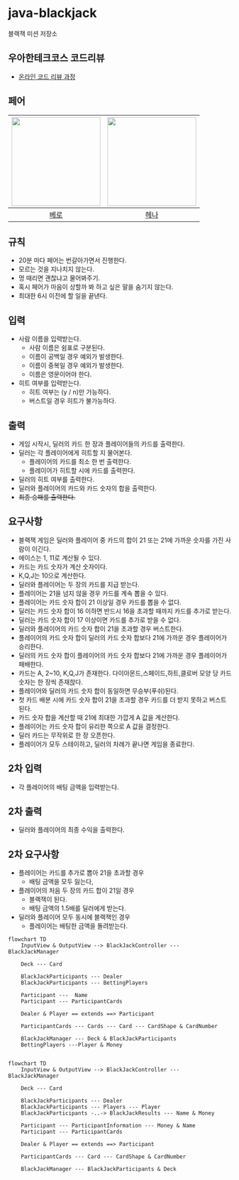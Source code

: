 # java-blackjack

블랙잭 미션 저장소

## 우아한테크코스 코드리뷰

- [온라인 코드 리뷰 과정](https://github.com/woowacourse/woowacourse-docs/blob/master/maincourse/README.md)

## 페어

| <img src="https://avatars.githubusercontent.com/u/61370551?v=4" alt="" width=200> | <img src="https://avatars.githubusercontent.com/u/82203978?v=4" alt="" width=200/> |
|:---------------------------------------------------------------------------------:|:----------------------------------------------------------------------------------:|
|                          [베로](https://github.com/Cyma-s)                          |                         [헤나](https://github.com/hyena0608)                         | |

## 규칙

- 20분 마다 페어는 번갈아가면서 진행한다.
- 모르는 것을 지나치지 않는다.
- 멍 때리면 괜찮냐고 물어봐주기.
- 혹시 페어가 마음이 상할까 봐 하고 싶은 말을 숨기지 않는다.
- 최대한 6시 이전에 할 일을 끝낸다.

## 입력

- 사람 이름을 입력받는다.
    - 사람 이름은 쉼표로 구분된다.
    - 이름이 공백일 경우 예외가 발생한다.
    - 이름이 중복일 경우 예외가 발생한다.
    - 이름은 영문이어야 한다.
- 히트 여부를 입력받는다.
    - 히트 여부는 (y / n)만 가능하다.
    - 버스트일 경우 히트가 불가능하다.

## 출력

- 게임 시작시, 딜러의 카드 한 장과 플레이어들의 카드를 출력한다.
- 딜러는 각 플레이어에게 히트할 지 물어본다.
    - 플레이어의 카드를 최소 한 번 출력한다.
    - 플레이어가 히트할 시에 카드를 출력한다.
- 딜러의 히트 여부를 출력한다.
- 딜러와 플레이어의 카드와 카드 숫자의 합을 출력한다.
- ~~최종 승패를 출력한다.~~

## 요구사항

- 블랙잭 게임은 딜러와 플레이어 중 카드의 합이 21 또는 21에 가까운 숫자를 가진 사람이 이긴다.
- 에이스는 1, 11로 계산될 수 있다.
- 카드는 카드 숫자가 계산 숫자이다.
- K,Q,J는 10으로 계산한다.
- 딜러와 플레이어는 두 장의 카드를 지급 받는다.
- 플레이어는 21을 넘지 않을 경우 카드를 계속 뽑을 수 있다.
- 플레이어는 카드 숫자 합이 21 이상일 경우 카드를 뽑을 수 없다.
- 딜러는 카드 숫자 합이 16 이하면 반드시 16을 초과할 때까지 카드를 추가로 받는다.
- 딜러는 카드 숫자 합이 17 이상이면 카드를 추가로 받을 수 없다.
- 딜러와 플레이어의 카드 숫자 합이 21을 초과할 경우 버스트한다.
- 플레이어의 카드 숫자 합이 딜러의 카드 숫자 합보다 21에 가까운 경우 플레이어가 승리한다.
- 딜러의 카드 숫자 합이 플레이어의 카드 숫자 합보다 21에 가까운 경우 플레이어가 패배한다.
- 카드는 A, 2~10, K,Q,J가 존재한다. 다이아몬드,스페이드,하트,클로버 모양 당 카드 숫자는 한 장씩 존재핝다.
- 플레이어와 딜러의 카드 숫자 합이 동일하면 무승부(푸쉬)된다.
- 첫 카드 배분 시에 카드 숫자 합이 21을 초과할 경우 카드를 더 받지 못하고 버스트된다.
- 카드 숫자 합을 계산할 때 21에 최대한 가깝게 A 값을 계산한다.
- 플레이어는 카드 숫자 합이 유리한 쪽으로 A 값을 결정한다.
- 딜러 카드는 무작위로 한 장 오픈한다.
- 플레이어가 모두 스테이하고, 딜러의 차례가 끝나면 게임을 종료한다.

## 2차 입력

- 각 플레이어의 배팅 금액을 입력받는다.

## 2차 출력

- 딜러와 플레이어의 최종 수익을 출력한다.

## 2차 요구사항

- 플레이어는 카드를 추가로 뽑아 21을 초과할 경우 
  - 배팅 금액을 모두 잃는다,
- 플레이어의 처음 두 장의 카드 합이 21일 경우
  - 블랙잭이 된다.
  - 배팅 금액의 1.5배를 딜러에게 받는다.
- 딜러와 플레이어 모두 동시에 블랙잭인 경우
  - 플레이어는 배팅한 금액을 돌려받는다.

```mermaid
flowchart TD
    InputView & OutputView --> BlackJackController --- BlackJackManager
    
    Deck --- Card
    
    BlackJackParticipants --- Dealer
    BlackJackParticipants --- BettingPlayers
    
    Participant ---  Name
    Participant --- ParticipantCards

    Dealer & Player == extends ==> Participant

    ParticipantCards --- Cards --- Card --- CardShape & CardNumber

    BlackJackManager --- Deck & BlackJackParticipants
    BettingPlayers ---Player & Money
```

```mermaid

flowchart TD
    InputView & OutputView --> BlackJackController --- BlackJackManager
    
    Deck --- Card
    
    BlackJackParticipants --- Dealer
    BlackJackParticipants --- Players --- Player
    BlackJackParticipants -..-> BlackJackResults --- Name & Money

    Participant --- ParticipantInformation --- Money & Name
    Participant --- ParticipantCards

    Dealer & Player == extends ==> Participant

    ParticipantCards --- Card --- CardShape & CardNumber

    BlackJackManager --- BlackJackParticipants & Deck
```
